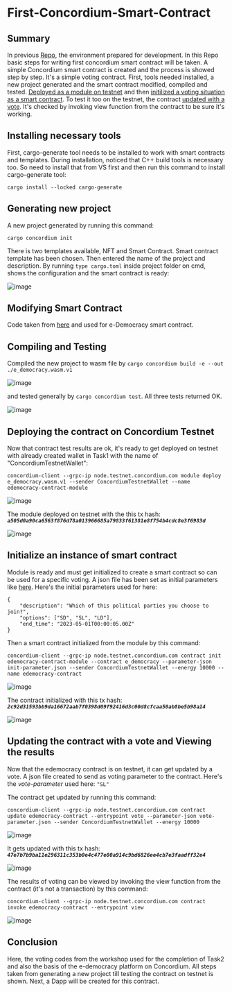 # First-Concordium-Smart-Contract
## Summary
In previous [Repo](https://github.com/JitrZ/Concordium---Setup-Development-Environment), the environment prepared for development. In this Repo
basic steps for writing first concordium smart contract will be taken. A simple Concordium smart contract is created and the process is showed step by step. It's a simple voting contract. First, tools needed installed, a new project generated and the smart contract modified, compiled and tested. [Deployed as a module on testnet](https://dashboard.testnet.concordium.com/lookup/a505d0a90ca6563f876d78a013966685a79833f61381e8f754b4cdc8e3f6983d) and then [initilized a voting situation as a smart contract](https://dashboard.testnet.concordium.com/lookup/2c92d31593bb9da16672aab7f0398d09f92416d3c00d8cfcaa50ab8be5b98a14). To test it too on the testnet, the contract [updated with a vote](https://dashboard.testnet.concordium.com/lookup/47e7b7b9ba11e296311c353b0e4c477e00a914c9bd6826ee4cb7e3faadff32e4). It's checked by invoking view function from the contract to be sure it's working.

## Installing necessary tools


First, cargo-generate tool needs to be installed to work with smart contracts and templates. During installation, noticed that C++ build tools is necessary too. So need to install that from VS first 
and then run this command to install cargo-generate tool:

`cargo install --locked cargo-generate`

## Generating new project
A new project generated by running this command:

`cargo concordium init`

There is two templates available, NFT and Smart Contract. Smart contract template has been chosen. Then entered the name of the project and description.
By running `type cargo.toml` inside project folder on cmd, shows the configuration and the smart contract is ready:

![image](https://user-images.githubusercontent.com/41538734/220472541-14bff752-3fad-48fd-a59f-edfebe28202b.png)

## Modifying Smart Contract
Code taken from [here](https://github.com/Concordium/voting-workshop/blob/main/smart-contract/src/lib.rs) and used for e-Democracy smart contract.

## Compiling and Testing
Compiled the new project to wasm file by `cargo concordium build -e --out ./e_democracy.wasm.v1`

![image](https://user-images.githubusercontent.com/41538734/221386884-a926ae6c-7a5a-4c7c-83a6-4bb4436c0a22.png)

and tested generally by `cargo concordium test`. All three tests returned OK.

![image](https://user-images.githubusercontent.com/41538734/221386896-0791c817-e00f-42fe-98a0-69b61a2c9118.png)

## Deploying the contract on Concordium Testnet
Now that contract test results are ok, it's ready to get deployed on testnet with already created wallet in Task1 with the name of "ConcordiumTestnetWallet":

`concordium-client --grpc-ip node.testnet.concordium.com module deploy e_democracy.wasm.v1 --sender ConcordiumTestnetWallet --name edemocracy-contract-module`

![image](https://user-images.githubusercontent.com/41538734/221387667-1a0d5317-71d7-430d-a8f2-3af03e1e3ee0.png)

The module deployed on testnet with the this tx hash: ***`a505d0a90ca6563f876d78a013966685a79833f61381e8f754b4cdc8e3f6983d`***

![image](https://user-images.githubusercontent.com/41538734/221387790-c3a4b3a1-c11a-435b-badc-bc494ba6074a.png)

## Initialize an instance of smart contract
Module is ready and must get initialized to create a smart contract so can be used for a specific voting. A json file has been set as initial parameters like [here](https://github.com/Concordium/voting-workshop/blob/main/smart-contract/init-parameter.json).
Here's the initial parameters used for here:

```
{
    "description": "Which of this political parties you choose to join?",
    "options": ["SD", "SL", "LD"],
    "end_time": "2023-05-01T00:00:05.00Z"
}
```

Then a smart contract initialized from the module by this command:

`concordium-client --grpc-ip node.testnet.concordium.com contract init edemocracy-contract-module --contract e_democracy --parameter-json init-parameter.json --sender ConcordiumTestnetWallet --energy 10000 --name edemocracy-contract`

![image](https://user-images.githubusercontent.com/41538734/221388246-cbc89bbe-fc7c-4e41-9144-bde8b76fba79.png)

The contract initialized with this tx hash: ***`2c92d31593bb9da16672aab7f0398d09f92416d3c00d8cfcaa50ab8be5b98a14`***

![image](https://user-images.githubusercontent.com/41538734/221388363-d6820de8-0756-4619-bc59-4381056c424d.png)

## Updating the contract with a vote and Viewing the results
Now that the edemocracy contract is on testnet, it can get updated by a vote. A json file created to send as voting parameter to the contract. Here's the *vote-parameter* used here: `"SL"`

The contract get updated by running this command:

`concordium-client --grpc-ip node.testnet.concordium.com contract update edemocracy-contract --entrypoint vote --parameter-json vote-parameter.json --sender ConcordiumTestnetWallet --energy 10000`

![image](https://user-images.githubusercontent.com/41538734/221388797-f70df649-5a39-4459-9311-bbb967f18e56.png)

It gets updated with this tx hash: ***`47e7b7b9ba11e296311c353b0e4c477e00a914c9bd6826ee4cb7e3faadff32e4`***

![image](https://user-images.githubusercontent.com/41538734/221388821-b85cd457-c9e6-4375-a6bf-42eea9917d32.png)

The results of voting can be viewed by invoking the view function from the contract (it's not a transaction) by this command:

`concordium-client --grpc-ip node.testnet.concordium.com contract invoke edemocracy-contract --entrypoint view`

![image](https://user-images.githubusercontent.com/41538734/221389026-5e8ed7ec-54d0-4d7f-ab7a-0b84e553954a.png)

## Conclusion
Here, the voting codes from the workshop used for the completion of Task2 and also the basis of the e-democracy platform on Concordium. All steps taken from generating a new project till testing the contract on testnet is shown. Next, a Dapp will be created for this contract.
